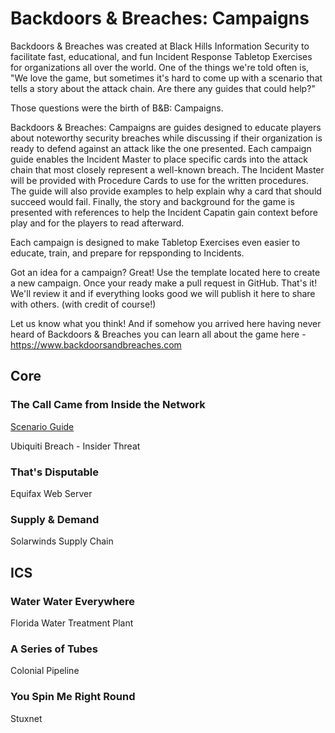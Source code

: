 # Backdoors & Breaches: Campaigns
Backdoors & Breaches was created at Black Hills Information Security to facilitate fast, educational, and fun Incident Response Tabletop Exercises for organizations all over the world. One of the things we're told often is, "We love the game, but sometimes it's hard to come up with a scenario that tells a story about the attack chain. Are there any guides that could help?"

Those questions were the birth of B&B: Campaigns. 

Backdoors & Breaches: Campaigns are guides designed to educate players about noteworthy security breaches while discussing if their organization is ready to defend against an attack like the one presented. Each campaign guide enables the Incident Master to place specific cards into the attack chain that most closely represent a well-known breach. The Incident Master will be provided with Procedure Cards to use for the written procedures. The guide will also provide examples to help explain why a card that should succeed would fail. Finally, the story and background for the game is presented with references to help the Incident Capatin gain context before play and for the players to read afterward. 

Each campaign is designed to make Tabletop Exercises even easier to educate, train, and prepare for repsponding to Incidents. 

Got an idea for a campaign? Great! Use the template located here to create a new campaign. Once your ready make a pull request in GitHub. That's it! We'll review it and if everything looks good we will publish it here to share with others. (with credit of course!)

Let us know what you think! And if somehow you arrived here having never heard of Backdoors & Breaches you can learn all about the game here - https://www.backdoorsandbreaches.com 


## Core

### The Call Came from Inside the Network
[Scenario Guide](https://github.com/AntiSyphon/BandBCampaigns/blob/main/Call%20From%20Inside%20the%20Network/Call%20From%20Inside%20the%20Network.md)

Ubiquiti Breach - Insider Threat

### That's Disputable
Equifax
Web Server 

### Supply & Demand
Solarwinds
Supply Chain

## ICS

### Water Water Everywhere
Florida Water Treatment Plant

### A Series of Tubes
Colonial Pipeline

### You Spin Me Right Round
Stuxnet

